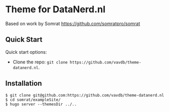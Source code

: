 # Theme for DataNerd.nl

Based on work by Somrat
https://github.com/somratpro/somrat


## Quick Start
Quick start options:

- Clone the repo: `git clone https://github.com/vavdb/theme-datanerd.nl`.

## Installation

```
$ git clone git@github.com:https://github.com/vavdb/theme-datanerd.nl
$ cd somrat/exampleSite/
$ hugo server --themesDir ../..
```
